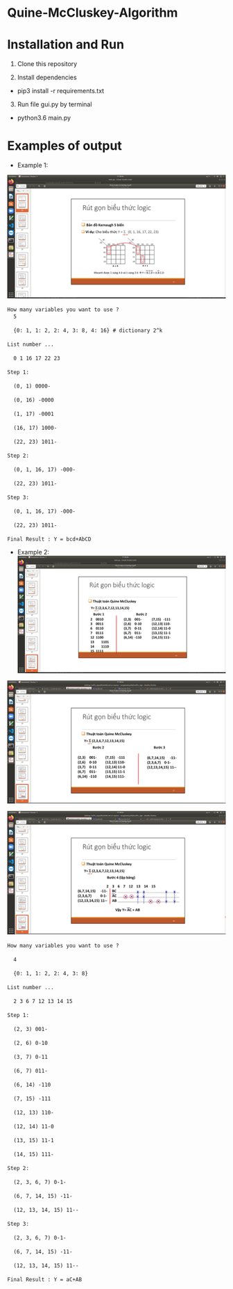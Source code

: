 # Quine-McCluskey-Algorithm

# Installation and Run

  1. Clone this repository

  2. Install dependencies
   + pip3 install -r requirements.txt
  
  3. Run file gui.py by terminal 
   + python3.6 main.py
 
 # Examples of output
  
  + Example 1:
  
  ![Example 1](https://github.com/congdaoduy298/Quine-McCluskey-Algorithm/blob/master/image/Screenshot%20from%202020-05-09%2000-46-30.png)
    
    How many variables you want to use ?
      5
    
      {0: 1, 1: 2, 2: 4, 3: 8, 4: 16} # dictionary 2^k 
    
    List number ...
  
      0 1 16 17 22 23  
    
    Step 1:
  
      (0, 1) 0000-
    
      (0, 16) -0000
    
      (1, 17) -0001
    
      (16, 17) 1000-
      
      (22, 23) 1011-
    
    Step 2:
    
      (0, 1, 16, 17) -000-
    
      (22, 23) 1011-
    
    Step 3:
    
      (0, 1, 16, 17) -000-
    
      (22, 23) 1011-
    
    Final Result : Y = bcd+AbCD
  
   + Example 2:
   ![Example 2](https://github.com/congdaoduy298/Quine-McCluskey-Algorithm/blob/master/image/Screenshot%20from%202020-05-09%2000-46-45.png)
  
 ![Example 2](https://github.com/congdaoduy298/Quine-McCluskey-Algorithm/blob/master/image/Screenshot%20from%202020-05-09%2000-52-37.png)
  
 ![Example 2](https://github.com/congdaoduy298/Quine-McCluskey-Algorithm/blob/master/image/Screenshot%20from%202020-05-09%2000-52-39.png)
  
  
    How many variables you want to use ?
  
      4
    
      {0: 1, 1: 2, 2: 4, 3: 8}
    
    List number ... 
  
      2 3 6 7 12 13 14 15 
    
    Step 1:
    
      (2, 3) 001-
    
      (2, 6) 0-10
    
      (3, 7) 0-11
    
      (6, 7) 011-
    
      (6, 14) -110
    
      (7, 15) -111
    
      (12, 13) 110-
    
      (12, 14) 11-0
    
      (13, 15) 11-1
      
      (14, 15) 111-
    
    Step 2:
    
      (2, 3, 6, 7) 0-1-
    
      (6, 7, 14, 15) -11-
      
      (12, 13, 14, 15) 11--
    
    Step 3:
    
      (2, 3, 6, 7) 0-1-
      
      (6, 7, 14, 15) -11-
    
      (12, 13, 14, 15) 11--
    
    Final Result : Y = aC+AB
